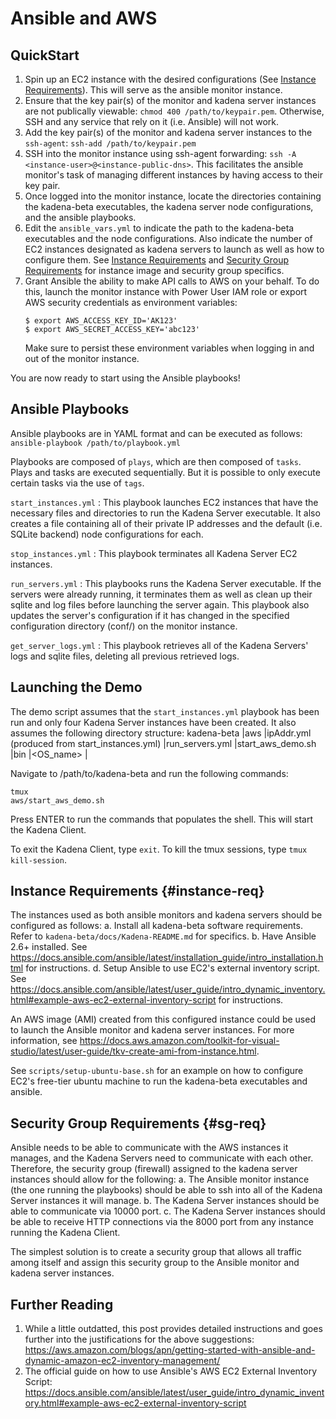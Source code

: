 # Ansible and AWS

## QuickStart
1. Spin up an EC2 instance with the desired configurations (See [Instance Requirements](#instance-req)).
   This will serve as the ansible monitor instance.
2. Ensure that the key pair(s) of the monitor and kadena server instances are not publically
   viewable: `chmod 400 /path/to/keypair.pem`. Otherwise, SSH and any service that rely on it (i.e. Ansible) 
   will not work.
3. Add the key pair(s) of the monitor and kadena server instances to the `ssh-agent`:
   `ssh-add /path/to/keypair.pem`
4. SSH into the monitor instance using ssh-agent forwarding: `ssh -A <instance-user>@<instance-public-dns>`.
   This facilitates the ansible monitor's task of managing different instances by having access to their key pair.
5. Once logged into the monitor instance, locate the directories containing the kadena-beta executables, 
   the kadena server node configurations, and the ansible playbooks. 
6. Edit the `ansible_vars.yml` to indicate the path to the kadena-beta executables and the node configurations.
   Also indicate the number of EC2 instances designated as kadena servers to launch as well as how to configure
   them. See [Instance Requirements](#instance-req) and [Security Group Requirements](#sg-req) for instance image 
   and security group specifics.
7. Grant Ansible the ability to make API calls to AWS on your behalf. To do this, launch the monitor instance with
   Power User IAM role or export AWS security credentials as environment variables:
   ```
   $ export AWS_ACCESS_KEY_ID='AK123'
   $ export AWS_SECRET_ACCESS_KEY='abc123'
   ```
   Make sure to persist these environment variables when logging in and out of the monitor instance.

You are now ready to start using the Ansible playbooks!

## Ansible Playbooks
Ansible playbooks are in YAML format and can be executed as follows:
`ansible-playbook /path/to/playbook.yml`

Playbooks are composed of `plays`, which are then composed of `tasks`. Plays
and tasks are executed sequentially. But it is possible to only execute
certain tasks via the use of `tags`.

`start_instances.yml` : This playbook launches EC2 instances that have the
                        necessary files and directories to run the Kadena 
                        Server executable. It also creates a file containing
                        all of their private IP addresses and the default
                        (i.e. SQLite backend) node configurations for each.

`stop_instances.yml` : This playbook terminates all Kadena Server EC2
                       instances.

`run_servers.yml` : This playbooks runs the Kadena Server executable. If the
                    servers were already running, it terminates them as well
                    as clean up their sqlite and log files before launching 
                    the server again. This playbook also updates the server's
                    configuration if it has changed in the specified
                    configuration directory (conf/) on the monitor instance.

`get_server_logs.yml` : This playbook retrieves all of the Kadena Servers' logs
                        and sqlite files, deleting all previous retrieved logs.


## Launching the Demo
The demo script assumes that the `start_instances.yml` playbook has been run and only
four Kadena Server instances have been created. It also assumes the following directory structure:
kadena-beta
  |aws
    |ipAddr.yml (produced from start_instances.yml)
    |run_servers.yml
    |start_aws_demo.sh
  |bin
    |<OS_name>
      |<all kadena executables>

Navigate to /path/to/kadena-beta and run the following commands:
```
tmux
aws/start_aws_demo.sh
```
Press ENTER to run the commands that populates the shell. This will start the Kadena Client. 

To exit the Kadena Client, type `exit`. To kill the tmux sessions, type `tmux kill-session`.

## Instance Requirements {#instance-req}
The instances used as both ansible monitors and kadena servers should be configured as follows:
a. Install all kadena-beta software requirements. Refer to `kadena-beta/docs/Kadena-README.md` for specifics.
b. Have Ansible 2.6+ installed. 
   See <https://docs.ansible.com/ansible/latest/installation_guide/intro_installation.html> for instructions.
d. Setup Ansible to use EC2's external inventory script. 
   See <https://docs.ansible.com/ansible/latest/user_guide/intro_dynamic_inventory.html#example-aws-ec2-external-inventory-script> for instructions.

An AWS image (AMI) created from this configured instance could be used to launch the Ansible monitor and kadena server 
instances. For more information, see <https://docs.aws.amazon.com/toolkit-for-visual-studio/latest/user-guide/tkv-create-ami-from-instance.html>.

See `scripts/setup-ubuntu-base.sh` for an example on how to configure EC2's free-tier ubuntu machine to run 
the kadena-beta executables and ansible.


## Security Group Requirements {#sg-req}
Ansible needs to be able to communicate with the AWS instances it manages, and the Kadena Servers need to communicate
with each other. Therefore, the security group (firewall) assigned to the kadena server instances
should allow for the following:
a. The Ansible monitor instance (the one running the playbooks) should be able to ssh into
   all of the Kadena Server instances it will manage.
b. The Kadena Server instances should be able to communicate via 10000 port.
c. The Kadena Server instances should be able to receive HTTP connections via the 8000 port from
   any instance running the Kadena Client.

The simplest solution is to create a security group that allows all traffic among itself and assign this security
group to the Ansible monitor and kadena server instances.

## Further Reading
1. While a little outdatted, this post provides detailed instructions and goes further into the justifications for the
   above suggestions: <https://aws.amazon.com/blogs/apn/getting-started-with-ansible-and-dynamic-amazon-ec2-inventory-management/>
2. The official guide on how to use Ansible's AWS EC2 External Inventory Script: 
   <https://docs.ansible.com/ansible/latest/user_guide/intro_dynamic_inventory.html#example-aws-ec2-external-inventory-script>
